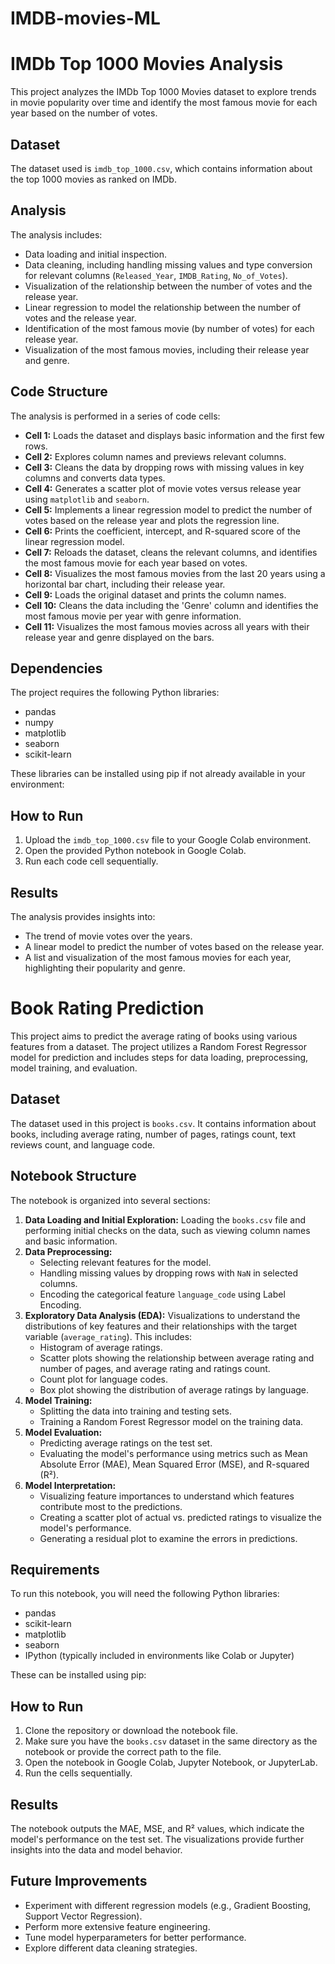 # IMDB-movies-ML
# IMDb Top 1000 Movies Analysis

This project analyzes the IMDb Top 1000 Movies dataset to explore trends in movie popularity over time and identify the most famous movie for each year based on the number of votes.

## Dataset

The dataset used is `imdb_top_1000.csv`, which contains information about the top 1000 movies as ranked on IMDb.

## Analysis

The analysis includes:

- Data loading and initial inspection.
- Data cleaning, including handling missing values and type conversion for relevant columns (`Released_Year`, `IMDB_Rating`, `No_of_Votes`).
- Visualization of the relationship between the number of votes and the release year.
- Linear regression to model the relationship between the number of votes and the release year.
- Identification of the most famous movie (by number of votes) for each release year.
- Visualization of the most famous movies, including their release year and genre.

## Code Structure

The analysis is performed in a series of code cells:

- **Cell 1:** Loads the dataset and displays basic information and the first few rows.
- **Cell 2:** Explores column names and previews relevant columns.
- **Cell 3:** Cleans the data by dropping rows with missing values in key columns and converts data types.
- **Cell 4:** Generates a scatter plot of movie votes versus release year using `matplotlib` and `seaborn`.
- **Cell 5:** Implements a linear regression model to predict the number of votes based on the release year and plots the regression line.
- **Cell 6:** Prints the coefficient, intercept, and R-squared score of the linear regression model.
- **Cell 7:** Reloads the dataset, cleans the relevant columns, and identifies the most famous movie for each year based on votes.
- **Cell 8:** Visualizes the most famous movies from the last 20 years using a horizontal bar chart, including their release year.
- **Cell 9:** Loads the original dataset and prints the column names.
- **Cell 10:** Cleans the data including the 'Genre' column and identifies the most famous movie per year with genre information.
- **Cell 11:** Visualizes the most famous movies across all years with their release year and genre displayed on the bars.

## Dependencies

The project requires the following Python libraries:

- pandas
- numpy
- matplotlib
- seaborn
- scikit-learn

These libraries can be installed using pip if not already available in your environment:
## How to Run

1. Upload the `imdb_top_1000.csv` file to your Google Colab environment.
2. Open the provided Python notebook in Google Colab.
3. Run each code cell sequentially.

## Results

The analysis provides insights into:

- The trend of movie votes over the years.
- A linear model to predict the number of votes based on the release year.
- A list and visualization of the most famous movies for each year, highlighting their popularity and genre.
# Book Rating Prediction

This project aims to predict the average rating of books using various features from a dataset. The project utilizes a Random Forest Regressor model for prediction and includes steps for data loading, preprocessing, model training, and evaluation.

## Dataset

The dataset used in this project is `books.csv`. It contains information about books, including average rating, number of pages, ratings count, text reviews count, and language code.

## Notebook Structure

The notebook is organized into several sections:

1.  **Data Loading and Initial Exploration:** Loading the `books.csv` file and performing initial checks on the data, such as viewing column names and basic information.
2.  **Data Preprocessing:**
    *   Selecting relevant features for the model.
    *   Handling missing values by dropping rows with `NaN` in selected columns.
    *   Encoding the categorical feature `language_code` using Label Encoding.
3.  **Exploratory Data Analysis (EDA):** Visualizations to understand the distributions of key features and their relationships with the target variable (`average_rating`). This includes:
    *   Histogram of average ratings.
    *   Scatter plots showing the relationship between average rating and number of pages, and average rating and ratings count.
    *   Count plot for language codes.
    *   Box plot showing the distribution of average ratings by language.
4.  **Model Training:**
    *   Splitting the data into training and testing sets.
    *   Training a Random Forest Regressor model on the training data.
5.  **Model Evaluation:**
    *   Predicting average ratings on the test set.
    *   Evaluating the model's performance using metrics such as Mean Absolute Error (MAE), Mean Squared Error (MSE), and R-squared (R²).
6.  **Model Interpretation:**
    *   Visualizing feature importances to understand which features contribute most to the predictions.
    *   Creating a scatter plot of actual vs. predicted ratings to visualize the model's performance.
    *   Generating a residual plot to examine the errors in predictions.

## Requirements

To run this notebook, you will need the following Python libraries:

*   pandas
*   scikit-learn
*   matplotlib
*   seaborn
*   IPython (typically included in environments like Colab or Jupyter)

These can be installed using pip:
## How to Run

1.  Clone the repository or download the notebook file.
2.  Make sure you have the `books.csv` dataset in the same directory as the notebook or provide the correct path to the file.
3.  Open the notebook in Google Colab, Jupyter Notebook, or JupyterLab.
4.  Run the cells sequentially.

## Results

The notebook outputs the MAE, MSE, and R² values, which indicate the model's performance on the test set. The visualizations provide further insights into the data and model behavior.

## Future Improvements

*   Experiment with different regression models (e.g., Gradient Boosting, Support Vector Regression).
*   Perform more extensive feature engineering.
*   Tune model hyperparameters for better performance.
*   Explore different data cleaning strategies.
